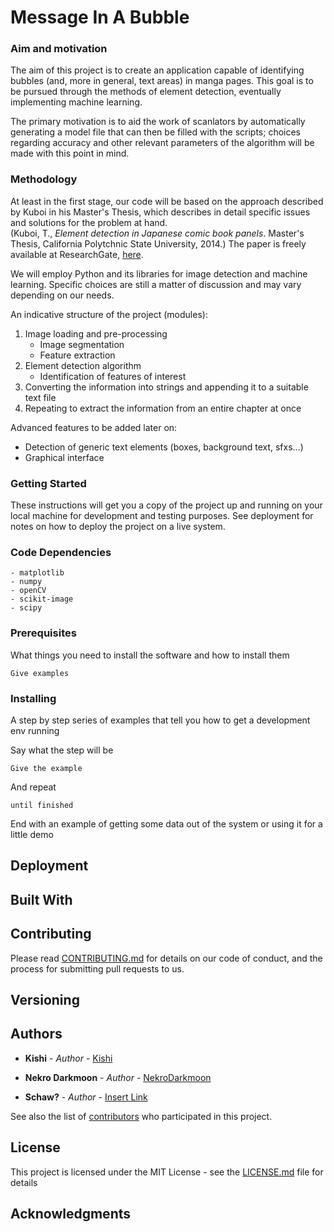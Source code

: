 # Message In A Bubble

### Aim and motivation

The aim of this project is to create an application capable of identifying bubbles (and, more in general, text areas) in manga pages. This goal is to be pursued through the methods of element detection, eventually implementing machine learning.

The primary motivation is to aid the work of scanlators by automatically generating a model file that can then be filled with the scripts; choices regarding accuracy and other relevant parameters of the algorithm will be made with this point in mind.

### Methodology

At least in the first stage, our code will be based on the approach described by Kuboi in his Master's Thesis, which describes in detail specific issues and solutions for the problem at hand.  
(Kuboi, T., _Element detection in Japanese comic book panels_. Master's Thesis, California Polytchnic State University, 2014.) The paper is freely available at ResearchGate, [here](https://www.researchgate.net/publication/270546570_ELEMENT_DETECTION_IN_JAPANESE_COMIC_BOOK_PANELS).

We will employ Python and its libraries for image detection and machine learning.  Specific choices are still a matter of discussion and may vary depending on our needs.

An indicative structure of the project (modules):
1. Image loading and pre-processing
	- Image segmentation
	- Feature extraction
2. Element detection algorithm
	- Identification of features of interest
3. Converting the information into strings and appending it to a suitable text file
4. Repeating to extract the information from an entire chapter at once

Advanced features to be added later on:
- Detection of generic text elements (boxes, background text, sfxs...)
- Graphical interface

### Getting Started

These instructions will get you a copy of the project up and running on your local machine for development and testing purposes. See deployment for notes on how to deploy the project on a live system.

### Code Dependencies
```
- matplotlib
- numpy
- openCV
- scikit-image
- scipy
```

### Prerequisites

What things you need to install the software and how to install them

```
Give examples
```

### Installing

A step by step series of examples that tell you how to get a development env running

Say what the step will be

```
Give the example
```

And repeat

```
until finished
```

End with an example of getting some data out of the system or using it for a little demo

## Deployment

## Built With


## Contributing

Please read [CONTRIBUTING.md](https://gist.github.com/NekroDarkmoon/MessageInABubble) for details on our code of conduct, and the process for submitting pull requests to us.

## Versioning

## Authors

* **Kishi** - *Author* - [Kishi](https://github.com/Kishi115)

* **Nekro Darkmoon** - *Author* - [NekroDarkmoon](https://github.com/NekroDarkmoon)

* **Schaw?** - *Author* - [Insert Link](#)

See also the list of [contributors](https://github.com/NekroDarkmoon/MessageInABubble/contributors) who participated in this project.

## License

This project is licensed under the MIT License - see the [LICENSE.md](LICENSE.md) file for details

## Acknowledgments

